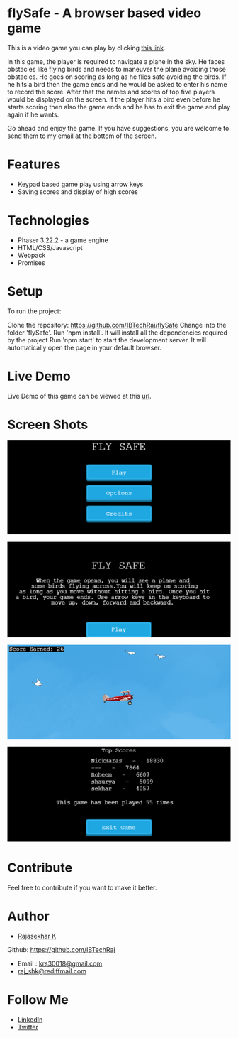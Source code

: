 
# flySafe - A browser based video game

This is a video game you can play by clicking [this link](https://aeroplane.netlify.app/).

In this game, the player is required to navigate a plane in the sky.  He faces obstacles like flying birds and needs to maneuver the plane avoiding those obstacles.  He goes on scoring as long as he flies safe avoiding the birds.  If he hits a bird then the game ends and he would be asked to enter his name to record the score. After that the names and scores of top five players would be displayed on the screen. If the player hits a bird even before he starts scoring then also the game ends and he has to exit the game and play again if he wants.

Go ahead and enjoy the game.  If you have suggestions, you are welcome to send them to my email at the bottom of the screen.

# Features

- Keypad based game play using arrow keys
- Saving scores and display of high scores

# Technologies

- Phaser 3.22.2 - a game engine
- HTML/CSS/Javascript
- Webpack
- Promises

# Setup
To run the project:

Clone the repository: https://github.com/IBTechRaj/flySafe
Change into the folder 'flySafe'.
Run 'npm install'. It will install all the dependencies required by the project
Run 'npm start' to start the development server. It will automatically open the page in your default browser.

# Live Demo
Live Demo of this game can be viewed at this [url](https://aeroplane.netlify.app//).

# Screen Shots
![Game screen shot 1](/images/flySafe1.png)

![Game screen shot 2](/images/flySafe2.png)

![Game screen shot 3](/images/flySafe3.png)

![Game screen shot 4](/images/flySafe4.png)



# Contribute
Feel free to contribute if you want to make it better.

# Author
* [Rajasekhar K ](https://github.com/IBTechRaj)

Github: https://github.com/IBTechRaj
* Email : krs30018@gmail.com 
* raj_shk@rediffmail.com

# Follow Me

* [LinkedIn](https://www.linkedin.com/in/rajkatakamsetty/)
* [Twitter](https://twitter.com/IBTechRaj)
